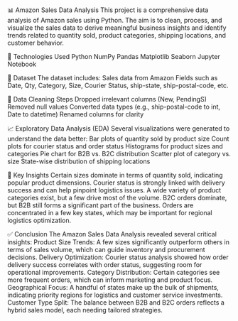 📊 Amazon Sales Data Analysis
This project is a comprehensive data analysis of Amazon sales using Python. The aim is to clean, process, and visualize the sales data to derive meaningful business insights and identify trends related to quantity sold, product categories, shipping locations, and customer behavior.

🧰 Technologies Used
Python
NumPy
Pandas
Matplotlib
Seaborn
Jupyter Notebook

📁 Dataset
The dataset includes:
Sales data from Amazon
Fields such as Date, Qty, Category, Size, Courier Status, ship-state, ship-postal-code, etc.

🧼 Data Cleaning Steps
Dropped irrelevant columns (New, PendingS)
Removed null values
Converted data types (e.g., ship-postal-code to int, Date to datetime)
Renamed columns for clarity

📈 Exploratory Data Analysis (EDA)
Several visualizations were generated to understand the data better:
Bar plots of quantity sold by product size
Count plots for courier status and order status
Histograms for product sizes and categories
Pie chart for B2B vs. B2C distribution
Scatter plot of category vs. size
State-wise distribution of shipping locations

📌 Key Insights
Certain sizes dominate in terms of quantity sold, indicating popular product dimensions.
Courier status is strongly linked with delivery success and can help pinpoint logistics issues.
A wide variety of product categories exist, but a few drive most of the volume.
B2C orders dominate, but B2B still forms a significant part of the business.
Orders are concentrated in a few key states, which may be important for regional logistics optimization.

✅ Conclusion
The Amazon Sales Data Analysis revealed several critical insights:
Product Size Trends: A few sizes significantly outperform others in terms of sales volume, which can guide inventory and procurement decisions.
Delivery Optimization: Courier status analysis showed how order delivery success correlates with order status, suggesting room for operational improvements.
Category Distribution: Certain categories see more frequent orders, which can inform marketing and product focus.
Geographical Focus: A handful of states make up the bulk of shipments, indicating priority regions for logistics and customer service investments.
Customer Type Split: The balance between B2B and B2C orders reflects a hybrid sales model, each needing tailored strategies.

